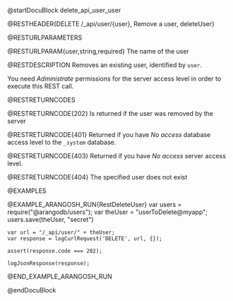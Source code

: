 @startDocuBlock delete_api_user_user

@RESTHEADER{DELETE /_api/user/{user}, Remove a user, deleteUser}

@RESTURLPARAMETERS

@RESTURLPARAM{user,string,required}
The name of the user

@RESTDESCRIPTION
Removes an existing user, identified by `user`. 

You need *Administrate* permissions for the server access level in order to
execute this REST call.

@RESTRETURNCODES

@RESTRETURNCODE{202}
Is returned if the user was removed by the server

@RESTRETURNCODE{401}
Returned if you have *No access* database access level to the `_system`
database.

@RESTRETURNCODE{403}
Returned if you have *No access* server access level.

@RESTRETURNCODE{404}
The specified user does not exist

@EXAMPLES

@EXAMPLE_ARANGOSH_RUN{RestDeleteUser}
    var users = require("@arangodb/users");
    var theUser = "userToDelete@myapp";
    users.save(theUser, "secret")

    var url = "/_api/user/" + theUser;
    var response = logCurlRequest('DELETE', url, {});

    assert(response.code === 202);

    logJsonResponse(response);
@END_EXAMPLE_ARANGOSH_RUN

@endDocuBlock
